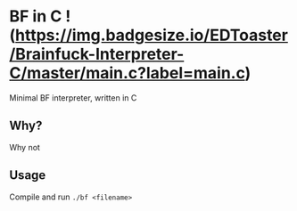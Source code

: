 # BF in C !(https://img.badgesize.io/EDToaster/Brainfuck-Interpreter-C/master/main.c?label=main.c)

Minimal BF interpreter, written in C

## Why?

Why not

## Usage

Compile and run `./bf <filename>`
